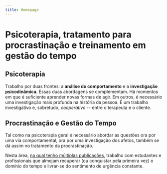 ```yaml
---
title: Homepage 
---
```


# Psicoterapia, tratamento para procrastinação e treinamento em gestão do tempo

## Psicoterapia

Trabalho por duas frontes: a **análise do comportamento** e a **investigação psicodinâmica**. Essas duas abordagens se complementam. Há momentos em que é suficiente aprender novas formas de agir. Em outros, é necessário uma investigação mais profunda na história da pessoa. É um trabalho investigativo e, sobretudo, _cooperativo_ -- entre o terapeuta e o cliente.

## Procrastinação e Gestão do Tempo

Tal como na psicoterapia geral é necessário abordar as questões ora por uma via comportamental, ora por uma investigação dos afetos, também se dá assim no tratamento da procrastinação.

Nesta área, [na qual tenho múltiplas publicações](), trabalho com estudantes e profissionais que almejam recuperar (ou conquistar pela primeira vez) o domínio do tempo e livrar-se do sentimento de urgência constante.
